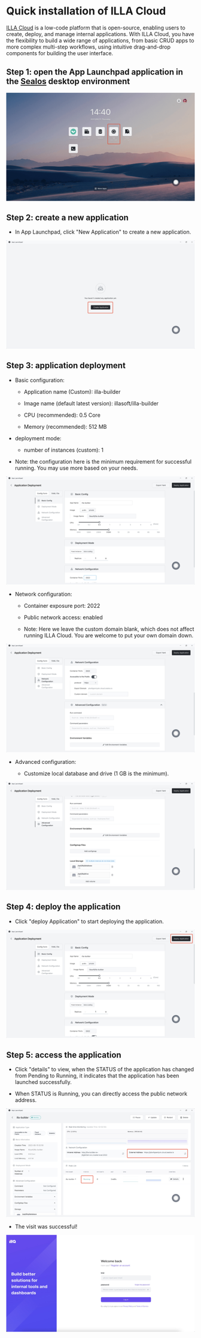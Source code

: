 # Quick installation of ILLA Cloud

[ILLA Cloud](https://www.illacloud.com) is a low-code platform that is open-source, enabling users to create, deploy, and manage internal applications. With ILLA Cloud, you have the flexibility to build a wide range of applications, from basic CRUD apps to more complex multi-step workflows, using intuitive drag-and-drop components for building the user interface.

## Step 1: open the App Launchpad application in the [Sealos](https://cloud.sealos.io) desktop environment

![illa_home](../images/illa_home.jpg)

## Step 2: create a new application

- In App Launchpad, click "New Application" to create a new application.

![illa_create_app](../images/illa_create_app.jpg)

## Step 3: application deployment

- Basic configuration:

  - Application name (Custom): illa-builder

  - Image name (default latest version): illasoft/illa-builder

  - CPU (recommended): 0.5 Core

  - Memory (recommended): 512 MB

- deployment mode:

  - number of instances (custom): 1

- Note: the configuration here is the minimum requirement for successful running. You may use more based on your needs.

![illa1](../images/illa1.jpg)

- Network configuration:

  - Container exposure port: 2022

  - Public network access: enabled

  - Note: Here we leave the custom domain blank, which does not affect running ILLA Cloud. You are welcome to put your own domain down.

![illa2](../images/illa2.jpg)

- Advanced configuration:

  - Customize local database and drive (1 GB is the minimum).

![illa3](../images/illa3.jpg)

## Step 4: deploy the application

- Click "deploy Application" to start deploying the application.

![illa_deploy](../images/illa_deploy.jpg)

## Step 5: access the application

- Click "details" to view, when the STATUS of the application has changed from Pending to Running, it indicates that the application has been launched successfully.

- When STATUS is Running, you can directly access the public network address.

![illa_run](../images/illa_run.jpg)

- The visit was successful!

![illa_log_in](../images/illa_log_in.jpeg)
